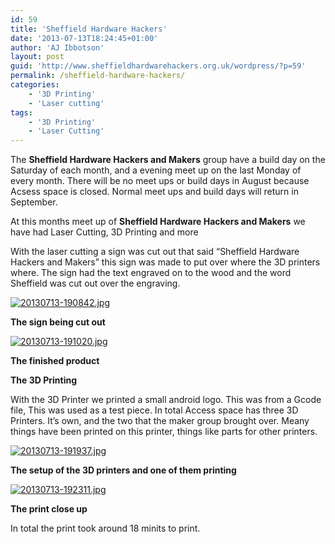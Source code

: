 ```yaml
---
id: 59
title: 'Sheffield Hardware Hackers'
date: '2013-07-13T18:24:45+01:00'
author: 'AJ Ibbotson'
layout: post
guid: 'http://www.sheffieldhardwarehackers.org.uk/wordpress/?p=59'
permalink: /sheffield-hardware-hackers/
categories:
    - '3D Printing'
    - 'Laser cutting'
tags:
    - '3D Printing'
    - 'Laser Cutting'
---
```


The **Sheffield Hardware Hackers and Makers** group have a build day on the Saturday of each month, and a evening meet up on the last Monday of every month. There will be no meet ups or build days in August because Acsess space is closed. Normal meet ups and build days will return in September.

At this months meet up of **Sheffield Hardware Hackers and Makers** we have had Laser Cutting, 3D Printing and more

With the laser cutting a sign was cut out that said “Sheffield Hardware Hackers and Makers” this sign was made to put over where the 3D printers where. The sign had the text engraved on to the wood and the word Sheffield was cut out over the engraving.

[![20130713-190842.jpg](https://www.sheffieldhackspace.org.uk/wordpress/wp-content/uploads/2013/07/20130713-190842.jpg)](https://www.sheffieldhackspace.org.uk/wordpress/wp-content/uploads/2013/07/20130713-190842.jpg)

**The sign being cut out**

[![20130713-191020.jpg](https://www.sheffieldhackspace.org.uk/wordpress/wp-content/uploads/2013/07/20130713-191020.jpg)](https://www.sheffieldhackspace.org.uk/wordpress/wp-content/uploads/2013/07/20130713-191020.jpg)

**The finished product**

**The 3D Printing**

With the 3D Printer we printed a small android logo. This was from a Gcode file, This was used as a test piece. In total Access space has three 3D Printers. It’s own, and the two that the maker group brought over. Meany things have been printed on this printer, things like parts for other printers.

[![20130713-191937.jpg](https://www.sheffieldhackspace.org.uk/wordpress/wp-content/uploads/2013/07/20130713-191937.jpg)](https://www.sheffieldhackspace.org.uk/wordpress/wp-content/uploads/2013/07/20130713-191937.jpg)

**The setup of the 3D printers and one of them printing**

[![20130713-192311.jpg](https://www.sheffieldhackspace.org.uk/wordpress/wp-content/uploads/2013/07/20130713-192311.jpg)](https://www.sheffieldhackspace.org.uk/wordpress/wp-content/uploads/2013/07/20130713-192311.jpg)

**The print close up**

In total the print took around 18 minits to print.